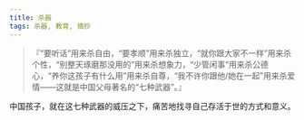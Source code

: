 ```yaml
---
title: 杀器
tags: 杀器, 教育, 摘抄
---
```



> 『“要听话”用来杀自由，“要孝顺”用来杀独立，“就你跟大家不一样”用来杀个性，“别整天琢磨那没用的”用来杀想象力，“少管闲事”用来杀公德心，“养你这孩子有什么用”用来杀自尊，“我不许你跟他/她在一起”用来杀爱情——这就是中国父母著名的“七种武器”。』

中国孩子，就在这七种武器的威压之下，痛苦地找寻自己存活于世的方式和意义。

